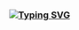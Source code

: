 ### [![Typing SVG](https://readme-typing-svg.demolab.com?font=Fira+Code&duration=4000&pause=1000&color=49AA00&width=435&lines=Hey+there!+My+name+is+Ethan;I'm+a+Fullstack+Software+Engineer)](https://git.io/typing-svg)


<!--
**ethangraham43/ethangraham43** is a ✨ _special_ ✨ repository because its `README.md` (this file) appears on your GitHub profile.

Here are some ideas to get you started:

- 🔭 I’m currently working on ...
- 🌱 I’m currently learning ...
- 👯 I’m looking to collaborate on ...
- 🤔 I’m looking for help with ...
- 💬 Ask me about ...
- 📫 How to reach me: ...
- 😄 Pronouns: ...
- ⚡ Fun fact: ...
-->
